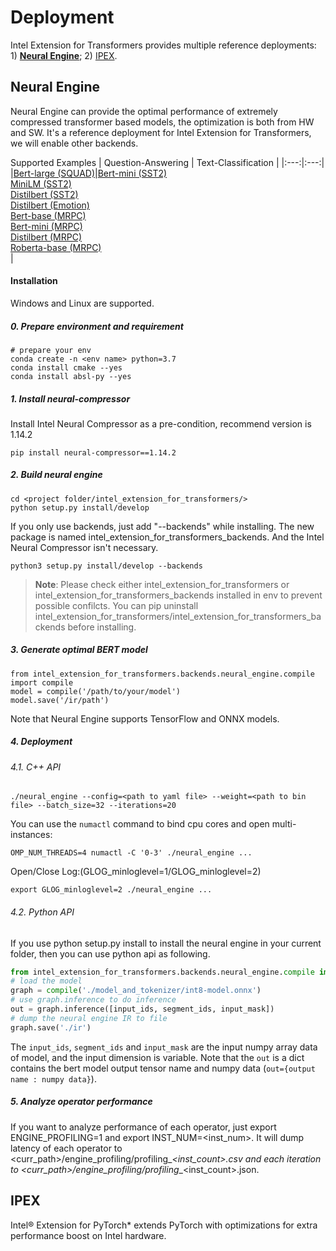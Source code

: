 # Deployment
Intel Extension for Transformers provides multiple reference deployments: 1) [**Neural Engine**](neural_engine); 2) [IPEX](ipex/).

## Neural Engine
Neural Engine can provide the optimal performance of extremely compressed transformer based models, the optimization is both from HW and SW. It's a reference deployment for Intel Extension for Transformers, we will enable other backends.

Supported Examples
| Question-Answering | Text-Classification |
|:---:|:---:|
|[Bert-large (SQUAD)](https://github.com/intel/intel-extension-for-transformers/tree/main/examples/deployment/neural_engine/squad/bert_large)|[Bert-mini (SST2)](https://github.com/intel/intel-extension-for-transformers/tree/main/examples/deployment/neural_engine/sst2/bert_mini)</br> [MiniLM (SST2)](https://github.com/intel/intel-extension-for-transformers/tree/main/examples/deployment/neural_engine/sst2/minilm_l6_h384_uncased)</br> [Distilbert (SST2)](https://github.com/intel/intel-extension-for-transformers/tree/main/examples/deployment/neural_engine/sst2/distilbert_base_uncased) </br> [Distilbert (Emotion)](https://github.com/intel/intel-extension-for-transformers/tree/main/examples/deployment/neural_engine/emotion/distilbert_base_uncased) </br> [Bert-base (MRPC)](https://github.com/intel/intel-extension-for-transformers/tree/main/examples/deployment/neural_engine/mrpc/bert_base)</br> [Bert-mini (MRPC)](https://github.com/intel/intel-extension-for-transformers/tree/main/examples/deployment/neural_engine/mrpc/bert_mini)</br>[Distilbert (MRPC)](https://github.com/intel/intel-extension-for-transformers/tree/main/examples/deployment/neural_engine/mrpc/distilbert_base_uncased)</br> [Roberta-base (MRPC)](https://github.com/intel/intel-extension-for-transformers/tree/main/examples/deployment/neural_engine/mrpc/roberta_base)</br>|

#### Installation
Windows and Linux are supported.

##### 0. Prepare environment and requirement
```
# prepare your env
conda create -n <env name> python=3.7
conda install cmake --yes
conda install absl-py --yes
```

##### 1. Install neural-compressor

Install Intel Neural Compressor as a pre-condition, recommend version is 1.14.2

```
pip install neural-compressor==1.14.2
```

##### 2. Build neural engine

```
cd <project folder/intel_extension_for_transformers/>
python setup.py install/develop
```
If you only use backends, just add "--backends" while installing. The new package is named intel_extension_for_transformers_backends. And the Intel Neural Compressor isn't necessary.
```
python3 setup.py install/develop --backends
```
>**Note**: Please check either intel_extension_for_transformers or intel_extension_for_transformers_backends installed in env to prevent possible confilcts. You can pip uninstall intel_extension_for_transformers/intel_extension_for_transformers_backends before installing.

##### 3. Generate optimal BERT model

```
from intel_extension_for_transformers.backends.neural_engine.compile import compile
model = compile('/path/to/your/model')
model.save('/ir/path')
```
Note that Neural Engine supports TensorFlow and ONNX models.

##### 4. Deployment

###### 4.1. C++ API

`./neural_engine --config=<path to yaml file> --weight=<path to bin file> --batch_size=32 --iterations=20`

You can use the `numactl` command to bind cpu cores and open multi-instances:

`OMP_NUM_THREADS=4 numactl -C '0-3' ./neural_engine ...`

Open/Close Log:(GLOG_minloglevel=1/GLOG_minloglevel=2)

`export GLOG_minloglevel=2 ./neural_engine ...`


###### 4.2. Python API

If you use python setup.py install to install the neural engine in your current folder, then you can use python api as following.

```python
from intel_extension_for_transformers.backends.neural_engine.compile import compile
# load the model
graph = compile('./model_and_tokenizer/int8-model.onnx')
# use graph.inference to do inference
out = graph.inference([input_ids, segment_ids, input_mask])
# dump the neural engine IR to file
graph.save('./ir')
```

The `input_ids`, `segment_ids` and `input_mask` are the input numpy array data of model, and the input dimension is variable. 
Note that the `out` is a dict contains the bert model output tensor name and numpy data (`out={output name : numpy data}`). 

##### 5. Analyze operator performance

If you want to analyze performance of each operator, just export ENGINE_PROFILING=1 and export INST_NUM=<inst_num>.
It will dump latency of each operator to <curr_path>/engine_profiling/profiling_<time>_<inst_count>.csv and each iteration to <curr_path>/engine_profiling/profiling_<time>_<inst_count>.json.

## IPEX
Intel® Extension for PyTorch* extends PyTorch with optimizations for extra performance boost on Intel hardware.

